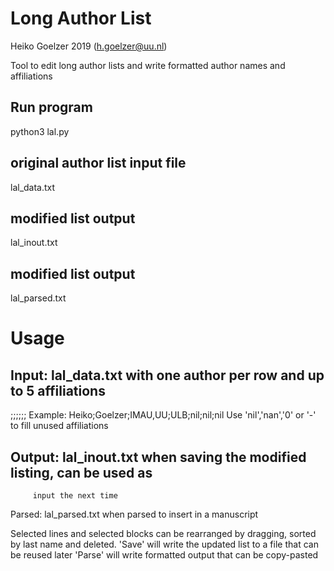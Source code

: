 # Long Author List 
Heiko Goelzer 2019 (h.goelzer@uu.nl)

Tool to edit long author lists and write formatted author names and affiliations

## Run program
python3 lal.py

## original author list input file
lal_data.txt

## modified list output
lal_inout.txt

## modified list output
lal_parsed.txt

# Usage

## Input: lal_data.txt with one author per row and up to 5 affiliations
<First>;<Last>;<Group1>;<Group2>;<Group3>;<Group4>;<Group5> 
Example: Heiko;Goelzer;IMAU,UU;ULB;nil;nil;nil
Use 'nil','nan','0' or '-' to fill unused affiliations 

## Output: lal_inout.txt when saving the modified listing, can be used as
         input the next time
Parsed: lal_parsed.txt when parsed to insert in a manuscript

Selected lines and selected blocks can be rearranged by dragging, sorted by last name and deleted.
'Save' will write the updated list to a file that can be reused later
'Parse' will write formatted output that can be copy-pasted 
